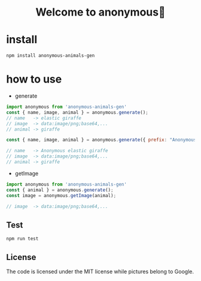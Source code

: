 <h1 align="center">Welcome to anonymous👋</h1>

# install

```
npm install anonymous-animals-gen
```


# how to use

- generate

```js
import anonymous from 'anonymous-animals-gen'
const { name, image, animal } = anonymous.generate();
// name   -> elastic giraffe
// image  -> data:image/png;base64,...
// animal -> giraffe

const { name, image, animal } = anonymous.generate({ prefix: "Anonymous" });

// name   -> Anonymous elastic giraffe
// image  -> data:image/png;base64,...
// animal -> giraffe
```

- getImage

```js
import anonymous from 'anonymous-animals-gen'
const { animal } = anonymous.generate();
const image = anonymous.getImage(animal);

// image  -> data:image/png;base64,...
```

## Test

```
npm run test
```

## License

The code is licensed under the MIT license while pictures belong to Google.
